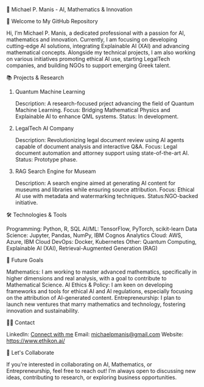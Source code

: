 🚀 Michael P. Manis - AI, Mathematics & Innovation
<!--
**mmanis88/mmanis88** is a ✨ _special_ ✨ repository because its `README.md` (this file) appears on your GitHub profile.


-->
👋 Welcome to My GitHub Repository

Hi, I’m Michael P. Manis, a dedicated professional with a passion for AI, mathematics and innovation. Currently, I am focusing on developing cutting-edge AI solutions, integrating Explainable AI (XAI) and advancing mathematical concepts. Alongside my technical projects, I am also working on various initiatives promoting ethical AI use, starting LegalTech companies, and building NGOs to support emerging Greek talent.

📚 Projects & Research
1. Quantum Machine Learning 

    Description: A research-focused prject advancing the field of Quantum Machine Learning.
    Focus: Bridging Mathematical Physics and Explainable AI to enhance QML systems.
    Status: In development.

3. LegalTech AI Company

    Description: Revolutionizing legal document review using AI agents capable of document analysis and interactive Q&A.
    Focus: Legal document automation and attorney support using state-of-the-art AI.
    Status: Prototype phase.

4. RAG Search Engine for Museam

    Description: A search engine aimed at generating AI content for museums and libraries while ensuring source attribution.
    Focus: Ethical AI use with metadata and watermarking techniques.
    Status:NGO-backed initiative.

🛠️ Technologies & Tools

  Programming: Python, R, SQL
  AI/ML: TensorFlow, PyTorch, scikit-learn
  Data Science: Jupyter, Pandas, NumPy, IBM Cognos Analytics
  Cloud: AWS, Azure, IBM Cloud
  DevOps: Docker, Kubernetes
  Other: Quantum Computing, Explainable AI (XAI), Retrieval-Augmented Generation (RAG)

🎯 Future Goals

  Mathematics: I am working to master advanced mathematics, specifically in higher dimensions and real analysis, with a goal to contribute to Mathematical Science.
  AI Ethics & Policy: I am keen on developing frameworks and tools for ethical AI and AI regulations, especially focusing on the attribution of AI-generated content.
  Entrepreneurship: I plan to launch new ventures that marry mathematics and technology, fostering innovation and sustainability.

🧑‍💼 Contact

  LinkedIn: [Connect with me](https://www.linkedin.com/in/michaelpmanis/)
  Email: michaelpmanis@gmail.com
  Website: https://www.ethikon.ai/

🤝 Let's Collaborate

If you're interested in collaborating on AI, Mathematics, or Entrepreneurship, feel free to reach out! I’m always open to discussing new ideas, contributing to research, or exploring business opportunities.

